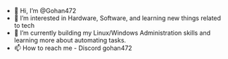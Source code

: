 - 👋 Hi, I’m @Gohan472
- 👀 I’m interested in Hardware, Software, and learning new things related to tech
- 🌱 I’m currently building my Linux/Windows Administration skills and learning more about automating tasks.
- 📫 How to reach me - Discord gohan472

<!---
Gohan472/Gohan472 is a ✨ special ✨ repository because its `README.md` (this file) appears on your GitHub profile.
You can click the Preview link to take a look at your changes.
--->
